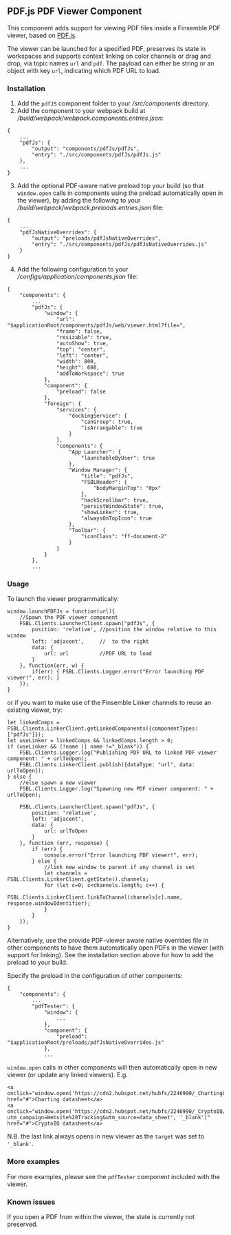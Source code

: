 ## PDF.js PDF Viewer Component ##
This component adds support for viewing PDF files inside a Finsemble PDF viewer, based on [PDF.js](https://github.com/mozilla/pdf.js).

The viewer can be launched for a specified PDF, preserves its state in workspaces and supports context linking on color channels or drag and drop, via topic names `url` and `pdf`. The payload can either be string or an object with key `url`, indicating which PDF URL to load. 

### Installation ###
1. Add the `pdfJS` component folder to your _/src/components_ directory.
2. Add the component to your webpack build at _/build/webpack/webpack.components.entries.json_: 
```
{
    ...
    "pdfJs": {
        "output": "components/pdfJs/pdfJs",
        "entry": "./src/components/pdfJs/pdfJs.js"
    },
    ...
}
```
3. Add the optional PDF-aware native preload top your build (so that `window.open` calls in components using the preload automatically open in the viewer), by adding the following to your _/build/webpack/webpack.preloads.entries.json_ file:
```
{
	...
	"pdfJsNativeOverrides": {
		"output": "preloads/pdfJsNativeOverrides",
		"entry": "./src/components/pdfJs/pdfJsNativeOverrides.js"
	}
}
```
4. Add the following configuration to your _/configs/application/components.json_ file:
```
{
    "components": {
        ...
        "pdfJs": {
            "window": {
                "url": "$applicationRoot/components/pdfJs/web/viewer.html?file=",
                "frame": false,
                "resizable": true,
                "autoShow": true,
                "top": "center",
                "left": "center",
                "width": 800,
                "height": 600,
                "addToWorkspace": true
            },
            "component": {
                "preload": false
            },
            "foreign": {
                "services": {
                    "dockingService": {
                        "canGroup": true,
                        "isArrangable": true
                    }
                },
                "components": {
                    "App Launcher": {
                        "launchableByUser": true
                    },
                    "Window Manager": {
                        "title": "pdfJs",
                        "FSBLHeader": {
                            "bodyMarginTop": "0px"
                        },
                        "hackScrollbar": true,
                        "persistWindowState": true,
                        "showLinker": true,
                        "alwaysOnTopIcon": true
                    },
                    "Toolbar": {
                        "iconClass": "ff-document-2"
                    }
                }
            }
        },
        ...
```


### Usage ###
To launch the viewer programmatically:

```
window.launchPDFJs = function(url){
	//Spawn the PDF viewer component
	FSBL.Clients.LauncherClient.spawn("pdfJs", {
		position: 'relative', //position the window relative to this window
		left: 'adjacent',     //  to the right
		data: {
			url: url          //PDF URL to load
		}
	}, function(err, w) {
		if(err) { FSBL.Clients.Logger.error("Error launching PDF viewer!", err); }
	});
}
```
or if you want to make use of the Finsemble Linker channels to reuse an existing viewer, try:
```
let linkedComps = FSBL.Clients.LinkerClient.getLinkedComponents({componentTypes: ["pdfJs"]});
let useLinker = linkedComps && linkedComps.length > 0;
if (useLinker && (!name || name !="_blank")) {
	FSBL.Clients.Logger.log("Publishing PDF URL to linked PDF viewer component: " + urlToOpen);
	FSBL.Clients.LinkerClient.publish({dataType: "url", data: urlToOpen});
} else {
	//else spawn a new viewer
	FSBL.Clients.Logger.log("Spawning new PDF viewer component: " + urlToOpen);

	FSBL.Clients.LauncherClient.spawn("pdfJs", { 
		position: 'relative',
		left: 'adjacent',
		data: {
			url: urlToOpen
		}
	}, function (err, response) {
		if (err) {
			console.error("Error launching PDF viewer!", err);
		} else {
			//link new window to parent if any channel is set
			let channels = FSBL.Clients.LinkerClient.getState().channels;
			for (let c=0; c<channels.length; c++) {
				FSBL.Clients.LinkerClient.linkToChannel(channels[c].name, response.windowIdentifier);
			}
		}
	});
}
```

Alternatively, use the provide PDF-viewer aware native overrides file in other components to have them automatically open PDFs in the viewer (with support for linking). See the installation section above for how to add the preload to your build.

Specify the preload in the configuration of other components:
```
{
    "components": {
        ...
        "pdfTester": {
            "window": {
                ...
            },
            "component": {
                "preload": "$applicationRoot/preloads/pdfJsNativeOverrides.js"
            },
			...
```

`window.open` calls in other components will then automatically open in new viewer (or update any linked viewers). E.g.

```
<a onclick="window.open('https://cdn2.hubspot.net/hubfs/2246990/_ChartingLibrary/Library_DataSheet_7_26_17.pdf')" href="#">Charting datasheet</a>
<a onclick="window.open('https://cdn2.hubspot.net/hubfs/2246990/_CryptoIQ/CryptoIQ_Data_Sheet.pdf?utm_campaign=Website%20Tracking&utm_source=data_sheet', '_blank')" href="#">CryptoIQ datasheet</a>
```     
N.B. the last link always opens in new viewer as the `target` was set to `'_blank'`.   

### More examples ###
For more examples, please see the `pdfTester` component included with the viewer.

### Known issues ###
If you open a PDF from within the viewer, the state is currently not preserved.